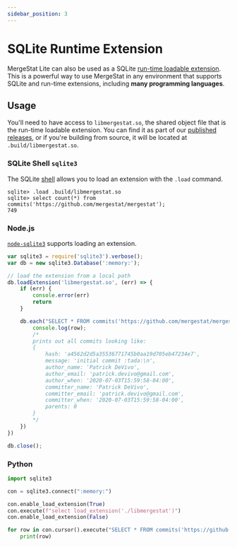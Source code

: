 ```yaml
---
sidebar_position: 3
---
```


# SQLite Runtime Extension

MergeStat Lite can also be used as a SQLite [run-time loadable extension](https://www.sqlite.org/loadext.html).
This is a powerful way to use MergeStat in any environment that supports SQLite and run-time extensions, including **many programming languages**.

## Usage

You'll need to have access to `libmergestat.so`, the shared object file that is the run-time loadable extension.
You can find it as part of our [published releases](https://github.com/mergestat/mergestat/releases/), or if you're building from source, it will be located at `.build/libmergestat.so`.

### SQLite Shell `sqlite3`

The SQLite [shell](https://sqlite.org/cli.html) allows you to load an extension with the `.load` command.

```
sqlite> .load .build/libmergestat.so
sqlite> select count(*) from commits('https://github.com/mergestat/mergestat');
749
```

### Node.js

[`node-sqlite3`](https://github.com/mapbox/node-sqlite3) supports loading an extension.

```javascript
var sqlite3 = require('sqlite3').verbose();
var db = new sqlite3.Database(':memory:');

// load the extension from a local path
db.loadExtension('libmergestat.so', (err) => {
    if (err) {
        console.error(err)
        return
    }

    db.each("SELECT * FROM commits('https://github.com/mergestat/mergestat')", (err, row) => {
        console.log(row);
        /* 
        prints out all commits looking like:
        {
            hash: 'a4562d2d5a35536771745b0aa19d705eb47234e7',
            message: 'initial commit :tada:\n',
            author_name: 'Patrick DeVivo',
            author_email: 'patrick.devivo@gmail.com',
            author_when: '2020-07-03T15:59:58-04:00',
            committer_name: 'Patrick DeVivo',
            committer_email: 'patrick.devivo@gmail.com',
            committer_when: '2020-07-03T15:59:58-04:00',
            parents: 0
        }
        */
    })
})

db.close();
```

### Python

```python
import sqlite3

con = sqlite3.connect(":memory:")

con.enable_load_extension(True)
con.execute(f"select load_extension('./libmergestat')")
con.enable_load_extension(False)

for row in con.cursor().execute("SELECT * FROM commits('https://github.com/mergestat/mergestat')"):
    print(row)
```

